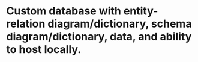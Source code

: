 # Custom database with entity-relation diagram/dictionary, schema diagram/dictionary, data, and ability to host locally.
